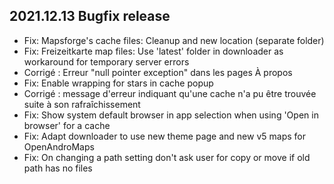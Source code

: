 ## 2021.12.13 Bugfix release

- Fix: Mapsforge's cache files: Cleanup and new location (separate folder)
- Fix: Freizeitkarte map files: Use 'latest' folder in downloader as workaround for temporary server errors
- Corrigé : Erreur "null pointer exception" dans les pages À propos
- Fix: Enable wrapping for stars in cache popup
- Corrigé : message d'erreur indiquant qu'une cache n'a pu être trouvée suite à son rafraîchissement
- Fix: Show system default browser in app selection when using 'Open in browser' for a cache
- Fix: Adapt downloader to use new theme page and new v5 maps for OpenAndroMaps
- Fix: On changing a path setting don't ask user for copy or move if old path has no files
